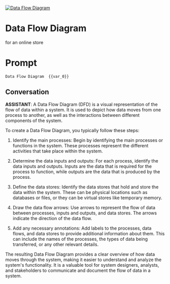 
[![Data Flow Diagram](https://flow-prompt-covers.s3.us-west-1.amazonaws.com/icon/illustrative/illus_5.png)]()
# Data Flow Diagram 
for an online store

# Prompt

```
Data Flow Diagram  {{var_0}}
```

## Conversation

**ASSISTANT**: A Data Flow Diagram (DFD) is a visual representation of the flow of data within a system. It is used to depict how data moves from one process to another, as well as the interactions between different components of the system.



To create a Data Flow Diagram, you typically follow these steps:



1. Identify the main processes: Begin by identifying the main processes or functions in the system. These processes represent the different activities that take place within the system.



2. Determine the data inputs and outputs: For each process, identify the data inputs and outputs. Inputs are the data that is required for the process to function, while outputs are the data that is produced by the process.



3. Define the data stores: Identify the data stores that hold and store the data within the system. These can be physical locations such as databases or files, or they can be virtual stores like temporary memory.



4. Draw the data flow arrows: Use arrows to represent the flow of data between processes, inputs and outputs, and data stores. The arrows indicate the direction of the data flow.



5. Add any necessary annotations: Add labels to the processes, data flows, and data stores to provide additional information about them. This can include the names of the processes, the types of data being transferred, or any other relevant details.



The resulting Data Flow Diagram provides a clear overview of how data moves through the system, making it easier to understand and analyze the system's functionality. It is a valuable tool for system designers, analysts, and stakeholders to communicate and document the flow of data in a system.


